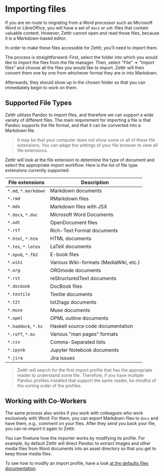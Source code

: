 # Importing files

If you are en route to migrating from a Word processor such as Microsoft Word or LibreOffice, you will have a set of `docx` or `odt`-files that contain valuable content. However, Zettlr cannot open and read those files, because it is a Markdown-based editor.

In order to make these files accessible for Zettlr, you'll need to import them.

The process is straightforward: First, select the folder into which you would like to import the files from the file manager. Then, select "File" &rarr; "Import files" and choose all the files you would like to import. Zettlr will then convert them one by one from whichever format they are in into Markdown.

Afterwards, they should show up in the chosen folder so that you can immediately begin to work on them.

## Supported File Types

Zettlr utilizes Pandoc to import files, and therefore we can support a wide variety of different files. The main requirement for importing a file is that Pandoc supports the file format, and that it can be converted into a Markdown file.

> It may be that your computer does not show some or all of these file extensions. You can adapt the settings of your file browser to view all file extensions.

Zettlr will look at the file extension to determine the type of document and select the appropriate import workflow. Here is the list of file type extensions currently supported:

| File extensions      | Description                            |
|----------------------|----------------------------------------|
| `*.md`, `*.markdown` | Markdown documents                     |
| `*.rmd`              | RMarkdown files                        |
| `*.mdx`              | Markdown files with JSX                |
| `*.docx`, `*.doc`    | Microsoft Word Documents               |
| `*.odt`              | OpenDocument files                     |
| `*.rtf`              | Rich-Text Format documents             |
| `*.html`, `*.htm`    | HTML documents                         |
| `*.tex`, `*.latex`   | LaTeX documents                        |
| `*.epub`, `*.fb2`    | E-book files                           |
| `*.wiki`             | Various Wiki-formats (MediaWiki, etc.) |
| `*.org`              | ORGmode documents                      |
| `*.rst`              | reStructuredText documents             |
| `*.docbook`          | DocBook files                          |
| `*.textile`          | Textile documents                      |
| `*.t2t`              | txt2tags documents                     |
| `*.muse`             | Muse documents                         |
| `*.opml`             | OPML outline documents                 |
| `*.haddock`, `*.hs`  | Haskell source code documentation      |
| `*.roff`, `*.ms`     | Various "man pages" formats            |
| `*.csv`              | Comma-Separated lists                  |
| `*.ipynb`            | Jupyter Notebook documents             |
| `*.jira`             | Jira issues                            |

> Zettlr will search for the first import profile that has the appropriate reader to understand some file. Therefore, if you have multiple Pandoc profiles installed that support the same reader, be mindful of the sorting order of the profiles.

## Working with Co-Workers

The same process also works if you work with colleagues who work exclusively with Word: For them, you can export Markdown files to `docx` and have them, e.g., comment on your files. After they send you back your file, you can re-import it again to Zettlr.

You can finetune how the importer works by modifying its profile. For example, by default Zettlr will direct Pandoc to extract images and other media files from Word documents into an asset directory so that you get to keep those media files.

To see how to modify an import profile, have a look [at the defaults files documentation](../advanced/defaults-files.md).

